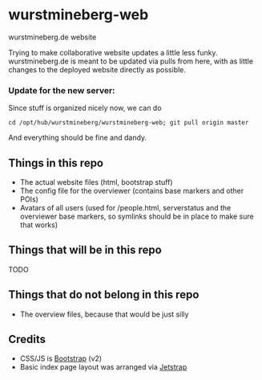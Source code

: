 wurstmineberg-web
=================

wurstmineberg.de website

Trying to make collaborative website updates a little less funky.
wurstmineberg.de is meant to be updated via pulls from here, with as little changes to the deployed website directly as possible.  

### Update for the new server:
Since stuff is organized nicely now, we can do

    cd /opt/hub/wurstmineberg/wurstmineberg-web; git pull origin master
    
And everything should be fine and dandy.

Things in this repo
-------------------

- The actual website files (html, bootstrap stuff)
- The config file for the overviewer (contains base markers and other POIs)
- Avatars of all users (used for /people.html, serverstatus and the overviewer base markers, so symlinks should be in place to make sure that works)

Things that will be in this repo
--------------------------------

TODO

Things that do not belong in this repo
--------------------------------------

- The overview files, because that would be just silly


Credits
-------

- CSS/JS is [Bootstrap](http://getbootstrap.com/) (v2)
- Basic index page layout was arranged via [Jetstrap](https://jetstrap.com/)
